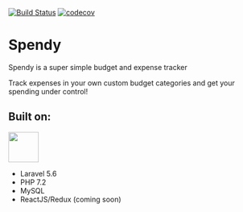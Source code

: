 <a href="https://travis-ci.com/rosstafarian/spendy"><img src="https://img.shields.io/travis/rosstafarian/spendy/master.svg?style=for-the-badge" alt="Build Status"></a>
<a href="https://codecov.io/gh/rosstafarian/spendy"><img src="https://img.shields.io/codecov/c/github/rosstafarian/spendy/master.svg?style=for-the-badge" alt="codecov"></a>

# Spendy

Spendy is a super simple budget and expense tracker

Track expenses in your own custom budget categories and get your spending under control!

## Built on:

<img src="https://laravel.com/assets/img/components/logo-laravel.svg" height="60px">

* Laravel 5.6
* PHP 7.2
* MySQL
* ReactJS/Redux (coming soon)
